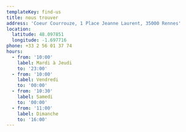 ```yaml
---
templateKey: find-us
title: nous trouver
address: 'Coeur Courrouze, 1 Place Jeanne Laurent, 35000 Rennes'
location:
  latitude: 48.097851
  longitude: -1.697716
phone: +33 2 56 01 37 74
hours:
  - from: '10:00'
    label: Mardi à Jeudi
    to: '23:00'
  - from: '10:00'
    label: Vendredi
    to: '00:00'
  - from: '10:30'
    label: Samedi
    to: '00:00'
  - from: '11:00'
    label: Dimanche
    to: '16:00'
---
```


